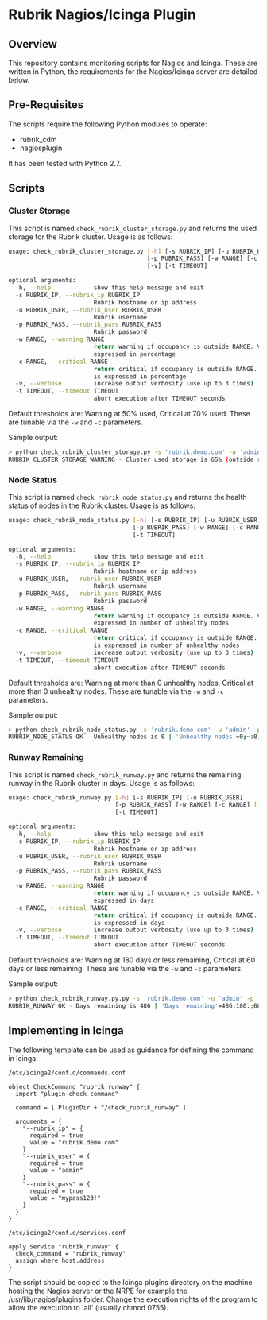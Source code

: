 # Rubrik Nagios/Icinga Plugin

## Overview

This repository contains monitoring scripts for Nagios and Icinga. These are written in Python, the requirements for the Nagios/Icinga server are detailed below.

## Pre-Requisites

The scripts require the following Python modules to operate:

* rubrik_cdm
* nagiosplugin

It has been tested with Python 2.7.

## Scripts

### Cluster Storage

This script is named `check_rubrik_cluster_storage.py` and returns the used storage for the Rubrik cluster. Usage is as follows:

```bash
usage: check_rubrik_cluster_storage.py [-h] [-s RUBRIK_IP] [-u RUBRIK_USER]
                                       [-p RUBRIK_PASS] [-w RANGE] [-c RANGE]
                                       [-v] [-t TIMEOUT]

optional arguments:
  -h, --help            show this help message and exit
  -s RUBRIK_IP, --rubrik_ip RUBRIK_IP
                        Rubrik hostname or ip address
  -u RUBRIK_USER, --rubrik_user RUBRIK_USER
                        Rubrik username
  -p RUBRIK_PASS, --rubrik_pass RUBRIK_PASS
                        Rubrik password
  -w RANGE, --warning RANGE
                        return warning if occupancy is outside RANGE. Value is
                        expressed in percentage
  -c RANGE, --critical RANGE
                        return critical if occupancy is outside RANGE. Value
                        is expressed in percentage
  -v, --verbose         increase output verbosity (use up to 3 times)
  -t TIMEOUT, --timeout TIMEOUT
                        abort execution after TIMEOUT seconds
```

Default thresholds are: Warning at 50% used, Critical at 70% used. These are tunable via the `-w` and `-c` parameters.

Sample output:

```bash
> python check_rubrik_cluster_storage.py -s 'rubrik.demo.com' -u 'admin' -p 'mypass123!'
RUBRIK_CLUSTER_STORAGE WARNING - Cluster used storage is 65% (outside range 0:50) | 'Cluster used storage'=65%;50;70;0;100
```

### Node Status

This script is named `check_rubrik_node_status.py` and returns the health status of nodes in the Rubrik cluster. Usage is as follows:

```bash
usage: check_rubrik_node_status.py [-h] [-s RUBRIK_IP] [-u RUBRIK_USER]
                                   [-p RUBRIK_PASS] [-w RANGE] [-c RANGE] [-v]
                                   [-t TIMEOUT]

optional arguments:
  -h, --help            show this help message and exit
  -s RUBRIK_IP, --rubrik_ip RUBRIK_IP
                        Rubrik hostname or ip address
  -u RUBRIK_USER, --rubrik_user RUBRIK_USER
                        Rubrik username
  -p RUBRIK_PASS, --rubrik_pass RUBRIK_PASS
                        Rubrik password
  -w RANGE, --warning RANGE
                        return warning if occupancy is outside RANGE. Value is
                        expressed in number of unhealthy nodes
  -c RANGE, --critical RANGE
                        return critical if occupancy is outside RANGE. Value
                        is expressed in number of unhealthy nodes
  -v, --verbose         increase output verbosity (use up to 3 times)
  -t TIMEOUT, --timeout TIMEOUT
                        abort execution after TIMEOUT seconds
```

Default thresholds are: Warning at more than 0 unhealthy nodes, Critical at more than 0 unhealthy nodes. These are tunable via the `-w` and `-c` parameters.

Sample output:

```bash
> python check_rubrik_node_status.py -s 'rubrik.demo.com' -u 'admin' -p 'mypass123!'
RUBRIK_NODE_STATUS OK - Unhealthy nodes is 0 | 'Unhealthy nodes'=0;~:0;~:0;0
```

### Runway Remaining

This script is named `check_rubrik_runway.py` and returns the remaining runway in the Rubrik cluster in days. Usage is as follows:

```bash
usage: check_rubrik_runway.py [-h] [-s RUBRIK_IP] [-u RUBRIK_USER]
                              [-p RUBRIK_PASS] [-w RANGE] [-c RANGE] [-v]
                              [-t TIMEOUT]

optional arguments:
  -h, --help            show this help message and exit
  -s RUBRIK_IP, --rubrik_ip RUBRIK_IP
                        Rubrik hostname or ip address
  -u RUBRIK_USER, --rubrik_user RUBRIK_USER
                        Rubrik username
  -p RUBRIK_PASS, --rubrik_pass RUBRIK_PASS
                        Rubrik password
  -w RANGE, --warning RANGE
                        return warning if occupancy is outside RANGE. Value is
                        expressed in days
  -c RANGE, --critical RANGE
                        return critical if occupancy is outside RANGE. Value
                        is expressed in days
  -v, --verbose         increase output verbosity (use up to 3 times)
  -t TIMEOUT, --timeout TIMEOUT
                        abort execution after TIMEOUT seconds
```

Default thresholds are: Warning at 180 days or less remaining, Critical at 60 days or less remaining. These are tunable via the `-w` and `-c` parameters.


Sample output:

```bash
> python check_rubrik_runway.py.py -s 'rubrik.demo.com' -u 'admin' -p 'mypass123!'
RUBRIK_RUNWAY OK - Days remaining is 486 | 'Days remaining'=486;180:;60:;0
```

## Implementing in Icinga

The following template can be used as guidance for defining the command in Icinga:

`/etc/icinga2/conf.d/commands.conf`

```
object CheckCommand "rubrik_runway" {
  import "plugin-check-command"

  command = [ PluginDir + "/check_rubrik_runway" ]

  arguments = {
    "--rubrik_ip" = {
      required = true
      value = "rubrik.demo.com"
    }
    "--rubrik_user" = {
      required = true
      value = "admin"
    }
    "--rubrik_pass" = {
      required = true
      value = "mypass123!"
    }
  }
}
```

`/etc/icinga2/conf.d/services.conf`

```
apply Service "rubrik_runway" {
  check_command = "rubrik_runway"
  assign where host.address
}
```

The script should be copied to the Icinga plugins directory on the machine hosting the Nagios server or the NRPE for example the /usr/lib/nagios/plugins folder. Change the execution rights of the program to allow the execution to 'all' (usually chmod 0755).
